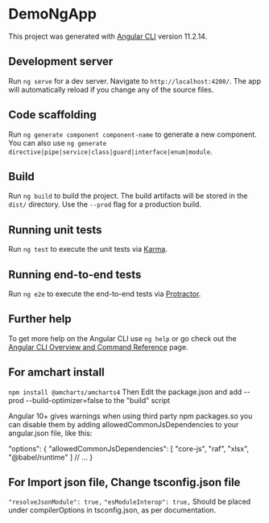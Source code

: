 # DemoNgApp

This project was generated with [Angular CLI](https://github.com/angular/angular-cli) version 11.2.14.

## Development server

Run `ng serve` for a dev server. Navigate to `http://localhost:4200/`. The app will automatically reload if you change any of the source files.

## Code scaffolding

Run `ng generate component component-name` to generate a new component. You can also use `ng generate directive|pipe|service|class|guard|interface|enum|module`.

## Build

Run `ng build` to build the project. The build artifacts will be stored in the `dist/` directory. Use the `--prod` flag for a production build.

## Running unit tests

Run `ng test` to execute the unit tests via [Karma](https://karma-runner.github.io).

## Running end-to-end tests

Run `ng e2e` to execute the end-to-end tests via [Protractor](http://www.protractortest.org/).

## Further help

To get more help on the Angular CLI use `ng help` or go check out the [Angular CLI Overview and Command Reference](https://angular.io/cli) page.


## For amchart install
`npm install @amcharts/amcharts4`
Then Edit the package.json and add --prod --build-optimizer=false to the "build" script

Angular 10+ gives warnings when using third party npm packages.so you can disable them by adding allowedCommonJsDependencies to your angular.json file, like this:

"options": {
    "allowedCommonJsDependencies": [
      "core-js",
      "raf",
      "xlsx",
      "@babel/runtime"
    ]
    // ...
  }

## For Import json file, Change tsconfig.json file

`"resolveJsonModule": true,`
`"esModuleInterop": true,`
Should be placed under compilerOptions in tsconfig.json, as per documentation.
